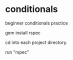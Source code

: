 conditionals
============

beginner conditionals practice

gem install rspec

cd into each project directory.  

run "rspec"

